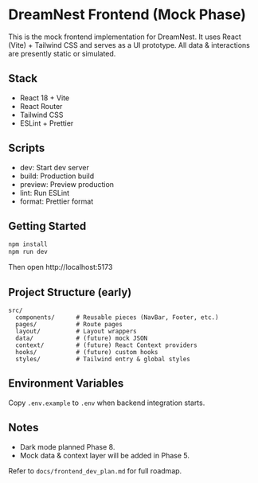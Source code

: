 # DreamNest Frontend (Mock Phase)

This is the mock frontend implementation for DreamNest. It uses React (Vite) + Tailwind CSS and serves as a UI prototype. All data & interactions are presently static or simulated.

## Stack
- React 18 + Vite
- React Router
- Tailwind CSS
- ESLint + Prettier

## Scripts
- dev: Start dev server
- build: Production build
- preview: Preview production
- lint: Run ESLint
- format: Prettier format

## Getting Started
```powershell
npm install
npm run dev
```
Then open http://localhost:5173

## Project Structure (early)
```
src/
  components/      # Reusable pieces (NavBar, Footer, etc.)
  pages/           # Route pages
  layout/          # Layout wrappers
  data/            # (future) mock JSON
  context/         # (future) React Context providers
  hooks/           # (future) custom hooks
  styles/          # Tailwind entry & global styles
```

## Environment Variables
Copy `.env.example` to `.env` when backend integration starts.

## Notes
- Dark mode planned Phase 8.
- Mock data & context layer will be added in Phase 5.

Refer to `docs/frontend_dev_plan.md` for full roadmap.
